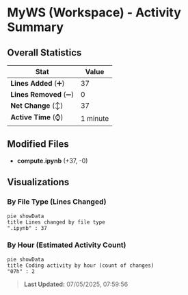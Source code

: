 # MyWS (Workspace) - Activity Summary 

## Overall Statistics

| Stat                   | Value                                                             |
| ---------------------- | ----------------------------------------------------------------- |
| **Lines Added** (➕)   | 37                                          |
| **Lines Removed** (➖) | 0                                        |
| **Net Change** (↕)    | 37                |
| **Active Time** (⌚)   | 1 minute |


## Modified Files
- **compute.ipynb** (+37, -0)

## Visualizations

### By File Type (Lines Changed)

```mermaid
pie showData
title Lines changed by file type
".ipynb" : 37
```

### By Hour (Estimated Activity Count)

```mermaid
pie showData
title Coding activity by hour (count of changes)
"07h" : 2
```


> **Last Updated:** 07/05/2025, 07:59:56